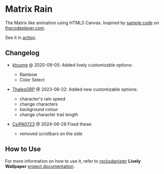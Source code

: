 # Matrix Rain

The Matrix like animation using HTML5 Canvas. Inspired by [sample code](http://thecodeplayer.com/walkthrough/matrix-rain-animation-html5-canvas-javascript) on [thecodeplayer.com](http://thecodeplayer.com/).

See it in [action](http://parambirs.github.io/matrix).

## Changelog

- [khuong](https://github.com/bad1dea) @ 2020-09-05:
  Added lively customizable options:
  - Rainbow
  - Color Select

- [ThalesORP](https://github.com/thalesorp) @ 2023-06-22:
  Added new customizable options:
  - character's rain speed
  - change characters
  - background colour
  - change character trail length

- [CsiPA0723](https://github.com/CsiPA0723) @ 2024-06-29
  Fixed these:
  - removed scrollbars on the side

## How to Use

For more information on how to use it, refer to [rocksdanister](https://github.com/rocksdanister) **Lively Wallpaper** [project documentation](https://github.com/rocksdanister/lively/wiki/Getting-Started).
